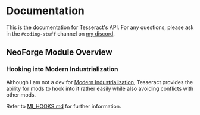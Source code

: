 # Documentation
This is the documentation for Tesseract's API. For any questions, please ask in the `#coding-stuff` channel on [my discord](https://discord.gg/vNaqDzSNaB).

## NeoForge Module Overview

### Hooking into Modern Industrialization
Although I am not a dev for [Modern Industrialization](https://github.com/AztechMC/Modern-Industrialization), Tesseract provides the ability for mods to hook into it rather easily while also avoiding conflicts with other mods.

Refer to [MI_HOOKS.md](neoforge/MI_HOOKS.md) for further information.